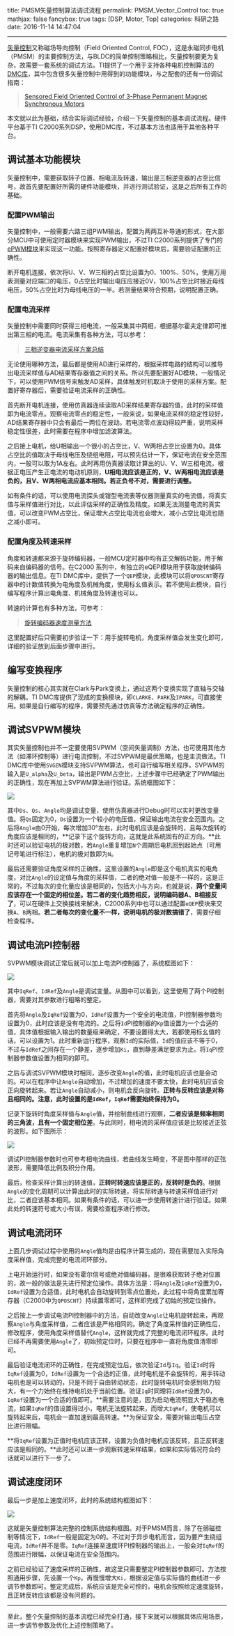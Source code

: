 title: PMSM矢量控制算法调试流程
permalink: PMSM_Vector_Control
toc: true
mathjax: false
fancybox: true
tags: [DSP, Motor, Top]
categories: 科研之路
date: 2016-11-14 14:47:04

---

[矢量控制](https://zh.wikipedia.org/wiki/%E5%90%91%E9%87%8F%E6%8E%A7%E5%88%B6)又称磁场导向控制（Field Oriented Control, FOC），这是永磁同步电机（PMSM）的主要控制方法，与BLDC的简单控制策略相比，矢量控制要更为复杂，故需要一套系统的调试方法。TI提供了一个用于支持各种电机控制算法的[DMC库](http://processors.wiki.ti.com/index.php/TMS320C2000_Motor_Control_Primer)，其中包含很多矢量控制中用得到的功能模块，与之配套的还有一份调试指南：

> [Sensored Field Oriented Control of 3-Phase Permanent Magnet Synchronous Motors](http://www.ti.com/lit/an/sprabq2/sprabq2.pdf)

本文就以此为基础，结合实际调试经验，介绍一下矢量控制的基本调试流程。硬件平台基于TI C2000系列DSP，使用DMC库，不过基本方法也适用于其他各种平台。

<!--more-->


## 调试基本功能模块
矢量控制中，需要获取转子位置、相电流及转速，输出是三相逆变器的占空比信号，故首先要配置好所需的硬件功能模块，并进行测试验证，这是之后所有工作的基础。

### 配置PWM输出
矢量控制中，一般需要六路三组PWM输出，配置为两两互补导通的形式，在大部分MCU中可使用定时器模块来实现PWM输出，不过TI C2000系列提供了专门的[ePWM模块](/2015/12/24/C2000%20ePWM%E6%A8%A1%E5%9D%97/)来实现这一功能。按照寄存器定义配置好模块后，需要验证配置的正确性。

断开电机连接，依次将U、V、W三相的占空比设置为0、100%、50%，使用万用表测量对应端口的电压，0占空比时输出电压应接近0V，100%占空比时接近母线电压，50%占空比时为母线电压的一半。若测量结果符合预期，说明配置正确。

### 配置电流采样
矢量控制中需要同时获得三相电流，一般采集其中两相，根据基尔霍夫定律即可推出第三相的电流。电流采集有各种方法，可以参考：

> [三相逆变器电流采样方案总结](http://gitcafepage.gaomingfei.xyz/2016/01/01/%E4%B8%89%E7%9B%B8%E9%80%86%E5%8F%98%E5%99%A8%E7%94%B5%E6%B5%81%E9%87%87%E6%A0%B7%E6%96%B9%E6%A1%88%E6%80%BB%E7%BB%93/)

无论使用哪种方法，最后都是使用AD进行采样的，根据采样电路的结构可以推导出电流采样值与AD结果寄存器值之间的关系。所以先要配置好AD模块，一般情况下，可以使用PWM信号来触发AD采样，具体触发时机取决于使用的采样方案。配置好寄存器后，需要验证电流采样的正确性。

首先断开电机连接，使用仿真器连续读取AD采样结果寄存器的值，此时的采样值即为电流零点。观察电流零点的稳定性，一般来说，如果电流采样的稳定性较好，AD结果寄存器中只会有最后一两位在波动。若电流零点波动得较严重，说明采样稳定性很差，此时需要在程序中增加滤波算法。

之后接上电机，给U相输出一个很小的占空比，V、W两相占空比设置为0。具体占空比的值取决于母线电压及绕组电阻，可以预先估计一下，保证电流在安全范围内，一般可以取为1A左右。此时再用仿真器读取计算出的U、V、W三相电流，根据正电压产生正电流的电动机原则，**U相电流应该是正的，V、W两相电流应该是负的，且V、W两相电流应基本相同。若正负号不对，需要进行调整。**

如有条件的话，可以使用电流探头或钳型电流表等仪器测量真实的电流值，将真实值与采样值进行对比，以此评估采样的正确性及精度。如果无法测量电流的真实值，可以改变PWM占空比，保证增大占空比电流也会增大，减小占空比电流也随之减小即可。

### 配置角度及转速采样
角度和转速都来源于旋转编码器，一般MCU定时器中均有正交解码功能，用于解码来自编码器的信号。在C2000 系列中，有独立的eQEP模块用于获取旋转编码器的输出信息。在TI DMC库中，提供了一个`QEP`模块，此模块可以将`QPOSCNT`寄存器中的计数值转换为电角度及机械角度，使用标幺值表示。若不使用此模块，自行编写程序计算出电角度、机械角度及转速也可以。

转速的计算也有多种方法，可参考：

> [旋转编码器速度测量方法](/2016/10/13/Encoder_Velocity_Measure/)

这里配置好后只需要初步验证一下：用手旋转电机，角度采样值会发生变化即可，详细的验证放到后面步骤中进行。

## 编写变换程序
矢量控制的核心其实就在Clark与Park变换上，通过这两个变换实现了直轴与交轴的解耦。TI DMC库提供了现成的变换模块，即`CLARKE`、`PARK`及`IPARK`，可直接使用。如果是自行编写的程序，需要预先通过仿真等方法确定程序的正确性。

## 调试SVPWM模块
其实矢量控制也并不一定要使用SVPWM（空间矢量调制）方法，也可使用其他方法（如滞环控制等）进行电流控制，不过SVPWM是最优策略，也是主流做法。TI DMC库中使用`SVGEN`模块支持SVPWM算法，也可自行编写相关程序。SVPWM的输入是`U_alpha`及`U_beta`，输出是PWM占空比，上述步骤中已经确定了PWM输出的正确性，现在再加上SVPWM算法进行验证。系统框图如下：

![](https://pic.gaomf.store/20161114000147.png)

其中`Ds`、`Qs`、`Angle`均是调试变量，使用仿真器进行Debug时可以实时更改变量值。将`Qs`固定为0，`Ds`设置为一个较小的电压值，保证输出电流在安全范围内。之后将`Angle`由0开始，每次增加30°左右，此时电机应该是会旋转的，且每次旋转的角度应该是相同的，**记录下这个旋转方向，这就是此系统固有的正方向。**此时还可以验证电机的极对数，若`Angle`重复增加`N`个周期后电机回到起始点（可用记号笔进行标注），电机的极对数即为`N`。

最后还需要验证角度采样的正确性。这里设置的`Angle`即是这个电机真实的电角度，对比`Angle`的设定值与角度的采样值，二者的绝对值一般是不一样的，这是正常的，不过每次的变化量应该是相同的，包括大小与方向，也就是说，**两个变量间应该存在一个固定的相位差。若二者的变化趋势相反，说明编码器A、B相接反了**，可以在硬件上交换接线来解决，C2000系列中也可以通过配置`eQEP`模块来交换`A`、`B`两相。**若二者每次的变化量不一样，说明电机的极对数搞错了**，需要仔细检查程序。

## 调试电流PI控制器
SVPWM模块调试正常后就可以加上电流PI控制器了，系统框图如下：

![](https://pic.gaomf.store/20161114002838.png)

其中`IqRef`、`IdRef`及`Angle`是调试变量。从图中可以看到，这里使用了两个PI控制器，需要对其参数进行粗略的整定。

首先将`Angle`及`IqRef`设置为0，`IdRef`设置为一个安全的电流值，PI控制器参数均设置为0，此时应该是没有电流的。之后将`Id`PI控制器的`Kp`值设置为一个合适的值，具体值根据输入输出的数量级来确定，不要设置得太大，若都使用标幺值的话，可以设置为1。此时重新运行程序，观察`Id`的实际值，`Id`的值应该不等于0，不过与`IdRef`之间存在一个静差，逐步增加`Ki`，直到静差满足要求为止。将`Iq`PI控制器参数值设置为相同的即可。

之后与调试SVPWM模块时相同，逐步改变`Angle`的值，此时电机应该也是会动的。可以在程序中让`Angle`自动增加，不过增加的速度不要太快，此时电机应该会正向旋转起来。若让`Angle`自动减小，则电机会反向旋转。**正转与反转应该是对称且相同的。注意，此时设置的是`IdRef`，`IqRef`需要始终保持为0。**

记录下旋转时角度采样值与`Angle`值，并绘制曲线进行观察，**二者应该是频率相同的三角波，且有一个固定相位差**。与此同时，相电流的采样值应该是比较接近正弦的波形。如下图所示：

![](https://pic.gaomf.store/20161114130432.png)

调试PI控制器参数时也可参考相电流曲线，若曲线发生畸变，不是图中那样的正弦波形，需要降低比例及积分作用。

最后，检查采样计算出的转速值，**正转时转速应该是正的，反转时是负的**。根据`Angle`的变化周期可以计算出此时的实际转速，将实际转速与转速采样值进行对比，二者应该基本相同。如果有条件的话，可以进一步使用转速计进行验证。如果此处的转速符号或大小有误，需要检查程序进行修改。

## 调试电流闭环
上面几步调试过程中使用的`Angle`值均是由程序计算生成的，现在需要加入实际角度采样值，完成完整的电流闭环部分。

上电开始运行时，如果没有霍尔信号或绝对值编码器，是很难获取转子绝对位置的，故一般的做法是先进行预定位操作。具体方法是：将`Angle`及`IqRef`设置为0，`IdRef`设置为合适值，此时电机会自动旋转到零点位置处，此过程中将角度累加寄存器（C2000中为`QPOSCNT`）持续置零即可，这样即完成了初始的预定位操作。

之后按上一步调试电流PI控制器中的方法，自动改变`Angle`让电机旋转起来，再观察`Angle`与角度采样值，二者应该是严格相同的。确定了角度采样值的正确性后，修改程序，使用角度采样值替代`Angle`，这样就完成了完整的电流闭环程序。此时已经不再需要使用`Angle`了，初始预定位时，只要在程序中一直将角度值清零即可。

最后验证电流闭环的正确性，在完成预定位后，依次验证`Id`与`Iq`。验证`Id`时将`IqRef`设置为0，`IdRef`设置为一个合适的正值，此时电机是不会旋转的，用手转动电机也是可以转动的，只是不同于自由转动状态，此时旋转电机时会感到阻力较大，有一个力始终在维持电机处于当前位置。验证`Iq`时同理将`IdRef`设置为0，`IqRef`设置为一个合适的值即可。**需要注意的是，因为启动电流明显大于稳态电流，如果`IqRef`的值设置得过小，电机无法旋转起来，而增大`IqRef`，使电机可以旋转起来后，电机会一直加速到最高转速。**为保证安全，需要对输出电压占空比进行限幅。

**将`IqRef`设置为正值时电机应该正转，设置为负值时电机应该反转，且正反转速应该是相同的。**此时还可以进一步观察转速采样结果，如果和实际情况符合的话就可以进行下一步了。

## 调试速度闭环
最后一步是加上速度闭环，此时的系统结构框图如下：

![](https://pic.gaomf.store/FOC.png)

这就是矢量控制算法完整的控制系统结构框图。对于PMSM而言，除了在弱磁控制等情况下，`IdRef`一般是固定为0的。不过对于异步电机而言，因为要产生绕组电流，`IdRef`并不是零。`IqRef`连接至速度环PI控制器的输出上，一般会对`IqRef`的范围进行限幅，以保证电流在安全范围内。

之前已经验证了速度采样的正确性，故这里只需要整定PI控制器参数即可。方法按照通用步骤，先设置一个`Kp`，再慢慢增大`Ki`，根据设定值与实际值的曲线进一步调节参数即可。整定完成后，系统应该是完全可控的，电机会按照给定速度旋转，且正转反转应该都是没有问题的。

----------

至此，整个矢量控制的基本流程已经完全打通，接下来就可以根据具体应用场景，进一步调节参数及优化上述控制策略了。










